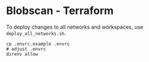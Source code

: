 # Blobscan - Terraform

To deploy changes to all networks and workspaces, use `deploy_all_networks.sh`.

```
cp .envrc.example .envrc
# adjust .envrc
direnv allow
```


